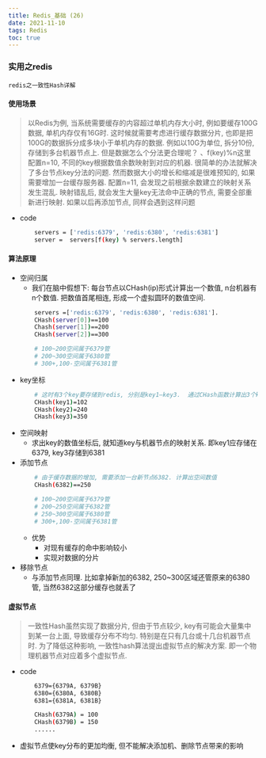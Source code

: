 ```yaml
---
title: Redis_基础 (26)
date: 2021-11-10
tags: Redis
toc: true
---
```


### 实用之redis
    redis之一致性Hash详解

<!-- more -->

#### 使用场景
> 以Redis为例, 当系统需要缓存的内容超过单机内存大小时, 例如要缓存100G数据, 单机内存仅有16G时. 这时候就需要考虑进行缓存数据分片, 也即是把100G的数据拆分成多块小于单机内存的数据. 例如以10G为单位, 拆分10份, 存储到多台机器节点上.  但是数据怎么个分法更合理呢？ 、f(key)%n这里配置n=10, 不同的key根据数值余数映射到对应的机器.  很简单的办法就解决了多台节点key分法的问题. 然而数据大小的增长和缩减是很难预知的,  如果需要增加一台缓存服务器.  配置n=11, 会发现之前根据余数建立的映射关系发生混乱. 映射错乱后, 就会发生大量key无法命中正确的节点, 需要全部重新进行映射.   如果以后再添加节点, 同样会遇到这样问题
- code
    ```bash
        servers = ['redis:6379', 'redis:6380', 'redis:6381']
        server =  servers[f(key) % servers.length]
    ```

#### 算法原理
- 空间归属
    * 我们在脑中假想下: 每台节点以CHash(ip)形式计算出一个数值, n台机器有n个数值.  把数值首尾相连, 形成一个虚拟圆环的数值空间. 
    ```bash
        servers =['redis:6379', 'redis:6380', 'redis:6381']. 
        CHash(server[0])==100
        Chash(server[1])==200
        CHash(server[2])==300

        # 100~200空间属于6379管
        # 200~300空间属于6380管
        # 300+,100-空间属于6381管
    ```
- key坐标
    ```bash
        # 这时有3个key要存储到redis, 分别是key1—key3.  通过CHash函数计算出3个key的数值坐标: 
        CHash(key1)=102
        CHash(key2)=240
        CHash(key3)=350
    ```
- 空间映射
    * 求出key的数值坐标后, 就知道key与机器节点的映射关系.  即key1应存储在6379, key3存储到6381
- 添加节点
    ```bash
        # 由于缓存数据的增加, 需要添加一台新节点6382. 计算出空间数值
        CHash(6382)==250

        # 100~200空间属于6379管
        # 200~250空间属于6382管
        # 250~300空间属于6380管
        # 300+,100-空间属于6381管
    ```
    * 优势
        * 对现有缓存的命中影响较小
        * 实现对数据的分片
- 移除节点
    * 与添加节点同理. 比如拿掉新加的6382, 250~300区域还管原来的6380管, 当然6382这部分缓存也就丢了

#### 虚拟节点
> 一致性Hash虽然实现了数据分片, 但由于节点较少, key有可能会大量集中到某一台上面, 导致缓存分布不均匀.  特别是在只有几台或十几台机器节点时. 为了降低这种影响, 一致性hash算法提出虚拟节点的解决方案.  即一个物理机器节点对应着多个虚拟节点. 
- code
    ```bash
        6379={6379A, 6379B}
        6380={6380A, 6380B}
        6381={6381A, 6381B}

        CHash(6379A) = 100
        CHash(6379B) = 150
        ......
    ```
- 虚拟节点使key分布的更加均衡, 但不能解决添加机、删除节点带来的影响



